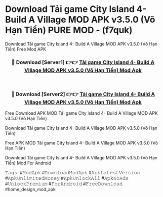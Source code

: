# Download Tải game City Island 4- Build A Village MOD APK v3.5.0 (Vô Hạn Tiền) PURE MOD - (f7quk)
Download Tải game City Island 4- Build A Village MOD APK v3.5.0 (Vô Hạn Tiền) Free Mod APK

<div align="center">
<h3>🔴 Download [Server1] 👉👉 <a href="https://apk-comot.site?title=Tải_game_City_Island_4-_Build_A_Village_MOD_APK_v3.5.0_(Vô_Hạn_Tiền)">Tải game City Island 4- Build A Village MOD APK v3.5.0 (Vô Hạn Tiền) Mod Apk</a></h3><br>

<h3>🔴 Download [Server2] 👉👉 <a href="https://apk-comot.site?title=Tải_game_City_Island_4-_Build_A_Village_MOD_APK_v3.5.0_(Vô_Hạn_Tiền)">Tải game City Island 4- Build A Village MOD APK v3.5.0 (Vô Hạn Tiền) Mod Apk</a></h3>
</div>


Free Download APK MOD Tải game City Island 4- Build A Village MOD APK v3.5.0 (Vô Hạn Tiền)

Download Tải game City Island 4- Build A Village MOD APK v3.5.0 (Vô Hạn Tiền) 

Free APK MOD Tải game City Island 4- Build A Village MOD APK v3.5.0 (Vô Hạn Tiền) 

Download Tải game City Island 4- Build A Village MOD APK v3.5.0 (Vô Hạn Tiền) Mod For Android

𝚃𝚊𝚐𝚜: #𝙼𝚘𝚍𝙰𝚙𝚔 #𝙳𝚘𝚠𝚗𝚕𝚘𝚊𝚍𝙼𝚘𝚍𝙰𝚙𝚔 #𝙰𝚙𝚔𝙻𝚊𝚝𝚎𝚜𝚝𝚅𝚎𝚛𝚜𝚒𝚘𝚗 #𝙰𝚙𝚔𝚄𝚗𝚕𝚒𝚖𝚒𝚝𝚎𝚍𝙼𝚘𝚗𝚎𝚢 #𝙰𝚙𝚔𝚄𝚗𝚕𝚘𝚌𝚔𝙰𝚕𝚕 #𝙰𝚙𝚔𝙽𝚘𝙰𝚍𝚜 #𝚄𝚗𝚕𝚘𝚌𝚔𝙿𝚛𝚎𝚖𝚒𝚞𝚖 #𝙵𝚘𝚛𝙰𝚗𝚍𝚛𝚘𝚒𝚍 #𝙵𝚛𝚎𝚎𝙳𝚘𝚠𝚗𝚕𝚘𝚊𝚍 #home_design_mod_apk